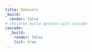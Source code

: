 ```yaml
---
title: Datasets
_build:
  render: false
# children build options with cascade
cascade:
  _build:
    render: false
    list: true
---
```


